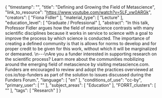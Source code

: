 {
    "timestamp": "",
    "title": "Defining and Growing the Field of Metascience",
    "link_to_resource": "https://www.youtube.com/watch?v=5LF_vw0ARGk",
    "creators": [
        "Fiona Fidler"
    ],
    "material_type": [
        "Lecture"
    ],
    "education_level": [
        "Graduate / Professional"
    ],
    "abstract": "In this talk, Professor Fidler argues how the field of metascience contrasts with many scientific disciplines because it works in service to science with a goal to improve the process by which science is conducted. The importance of creating a defined community is that is allows for norms to develop and for proper credit to be given for this work, without which it will be marginalized or demeaned. \n---\nAre you a funder interested in supporting research on the scientific process? Learn more about the communities mobilizing around the emerging field of metascience by visiting metascience.com. Funders are encouraged to review and adopt the practices overviewed at cos.io/top-funders as part of the solution to issues discussed during the Funders Forum.",
    "language": [
        "en"
    ],
    "conditions_of_use": "cc-by",
    "primary_user": [
        ""
    ],
    "subject_areas": [
        "Education"
    ],
    "FORRT_clusters": [
        ""
    ],
    "tags": [
        "Research"
    ]
}
